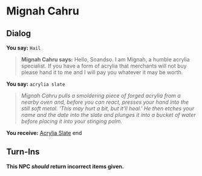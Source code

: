 # Mignah Cahru
## Dialog

**You say:** `Hail`



>**Mignah Cahru says:** Hello, Soandso. I am Mignah, a humble acrylia specialist. If you have a form of acrylia that merchants will not buy please hand it to me and I will pay you whatever it may be worth.

**You say:** `acrylia slate`



>*Mignah Cahru pulls a smoldering piece of forged acrylia from a nearby oven and, before you can react, presses your hand into the still soft metal. 'This may hurt a bit, but it'll heal.' He then etches your name and the date into the slate and plunges it into a bucket of water before placing it into your stinging palm.*


**You receive:**  [Acrylia Slate](/item/2876)
end

## Turn-Ins



**This NPC *should* return incorrect items given.**
